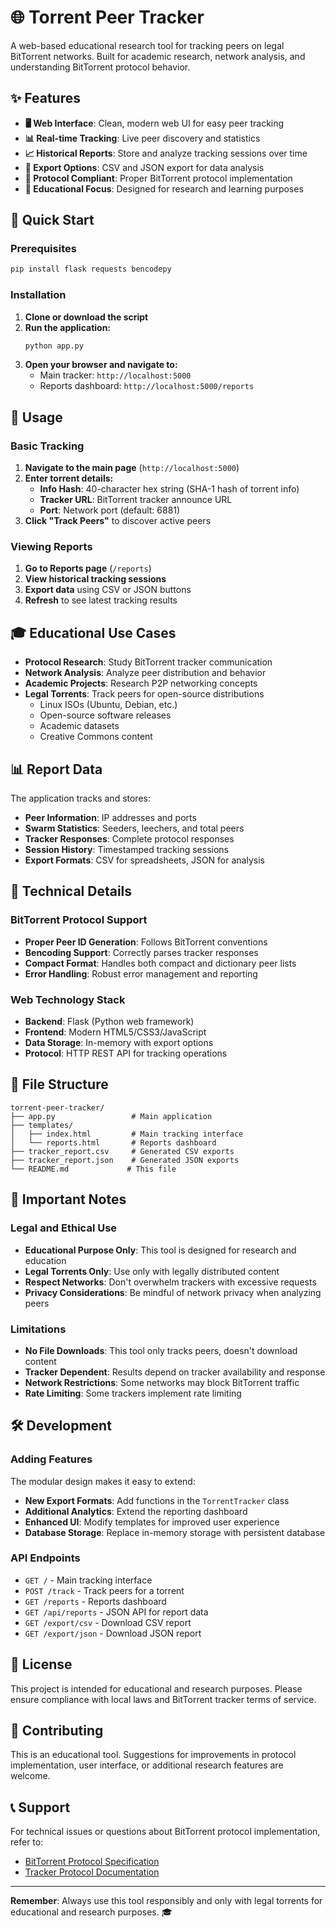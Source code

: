 # 🌐 Torrent Peer Tracker

A web-based educational research tool for tracking peers on legal BitTorrent networks. Built for academic research, network analysis, and understanding BitTorrent protocol behavior.

## ✨ Features

- **🖥️ Web Interface**: Clean, modern web UI for easy peer tracking
- **📊 Real-time Tracking**: Live peer discovery and statistics
- **📈 Historical Reports**: Store and analyze tracking sessions over time
- **📄 Export Options**: CSV and JSON export for data analysis
- **🔧 Protocol Compliant**: Proper BitTorrent protocol implementation
- **🎯 Educational Focus**: Designed for research and learning purposes

## 🚀 Quick Start

### Prerequisites

```bash
pip install flask requests bencodepy
```

### Installation

1. **Clone or download the script**
2. **Run the application:**
   ```bash
   python app.py
   ```
3. **Open your browser and navigate to:**
   - Main tracker: `http://localhost:5000`
   - Reports dashboard: `http://localhost:5000/reports`

## 📖 Usage

### Basic Tracking

1. **Navigate to the main page** (`http://localhost:5000`)
2. **Enter torrent details:**
   - **Info Hash**: 40-character hex string (SHA-1 hash of torrent info)
   - **Tracker URL**: BitTorrent tracker announce URL
   - **Port**: Network port (default: 6881)
3. **Click "Track Peers"** to discover active peers

### Viewing Reports

1. **Go to Reports page** (`/reports`)
2. **View historical tracking sessions**
3. **Export data** using CSV or JSON buttons
4. **Refresh** to see latest tracking results

## 🎓 Educational Use Cases

- **Protocol Research**: Study BitTorrent tracker communication
- **Network Analysis**: Analyze peer distribution and behavior
- **Academic Projects**: Research P2P networking concepts
- **Legal Torrents**: Track peers for open-source distributions
  - Linux ISOs (Ubuntu, Debian, etc.)
  - Open-source software releases
  - Academic datasets
  - Creative Commons content

## 📊 Report Data

The application tracks and stores:

- **Peer Information**: IP addresses and ports
- **Swarm Statistics**: Seeders, leechers, and total peers
- **Tracker Responses**: Complete protocol responses
- **Session History**: Timestamped tracking sessions
- **Export Formats**: CSV for spreadsheets, JSON for analysis

## 🔧 Technical Details

### BitTorrent Protocol Support

- **Proper Peer ID Generation**: Follows BitTorrent conventions
- **Bencoding Support**: Correctly parses tracker responses
- **Compact Format**: Handles both compact and dictionary peer lists
- **Error Handling**: Robust error management and reporting

### Web Technology Stack

- **Backend**: Flask (Python web framework)
- **Frontend**: Modern HTML5/CSS3/JavaScript
- **Data Storage**: In-memory with export options
- **Protocol**: HTTP REST API for tracking operations

## 📁 File Structure

```
torrent-peer-tracker/
├── app.py                 # Main application
├── templates/
│   ├── index.html         # Main tracking interface
│   └── reports.html       # Reports dashboard
├── tracker_report.csv     # Generated CSV exports
├── tracker_report.json    # Generated JSON exports
└── README.md             # This file
```

## 🚨 Important Notes

### Legal and Ethical Use

- **Educational Purpose Only**: This tool is designed for research and education
- **Legal Torrents Only**: Use only with legally distributed content
- **Respect Networks**: Don't overwhelm trackers with excessive requests
- **Privacy Considerations**: Be mindful of network privacy when analyzing peers

### Limitations

- **No File Downloads**: This tool only tracks peers, doesn't download content
- **Tracker Dependent**: Results depend on tracker availability and response
- **Network Restrictions**: Some networks may block BitTorrent traffic
- **Rate Limiting**: Some trackers implement rate limiting

## 🛠️ Development

### Adding Features

The modular design makes it easy to extend:

- **New Export Formats**: Add functions in the `TorrentTracker` class
- **Additional Analytics**: Extend the reporting dashboard
- **Enhanced UI**: Modify templates for improved user experience
- **Database Storage**: Replace in-memory storage with persistent database

### API Endpoints

- `GET /` - Main tracking interface
- `POST /track` - Track peers for a torrent
- `GET /reports` - Reports dashboard
- `GET /api/reports` - JSON API for report data
- `GET /export/csv` - Download CSV report
- `GET /export/json` - Download JSON report

## 📜 License

This project is intended for educational and research purposes. Please ensure compliance with local laws and BitTorrent tracker terms of service.

## 🤝 Contributing

This is an educational tool. Suggestions for improvements in protocol implementation, user interface, or additional research features are welcome.

## 📞 Support

For technical issues or questions about BitTorrent protocol implementation, refer to:
- [BitTorrent Protocol Specification](http://bittorrent.org/beps/bep_0003.html)
- [Tracker Protocol Documentation](http://bittorrent.org/beps/bep_0023.html)

---

**Remember**: Always use this tool responsibly and only with legal torrents for educational and research purposes. 🎓
